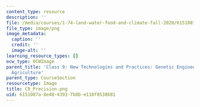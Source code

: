 ```yaml
---
content_type: resource
description: ''
file: /media/courses/1-74-land-water-food-and-climate-fall-2020/6151087a8e4843937b8be110f8538681_C9_Precision.png
file_type: image/png
image_metadata:
  caption: ''
  credit: ''
  image-alt: ''
learning_resource_types: []
ocw_type: OCWImage
parent_title: 'Class 9: New Technologies and Practices: Genetic Engineering, Precision
  Agriculture'
parent_type: CourseSection
resourcetype: Image
title: C9_Precision.png
uid: 6151087a-8e48-4393-7b8b-e110f8538681
---
```

